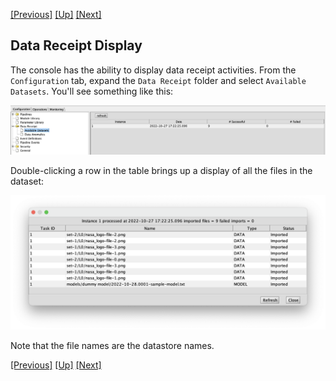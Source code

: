 <!-- -*-visual-line-*- -->

[[Previous]](data-receipt-execution.md)
[[Up]](data-receipt.md)
[[Next]](event-handler.md)

## Data Receipt Display

The console has the ability to display data receipt activities. From the `Configuration` tab, expand the `Data Receipt` folder and select `Available Datasets`. You'll see something like this:

![](images/data-receipt-display.png)

Double-clicking a row in the table brings up a display of all the files in the dataset:

![](images/data-receipt-list.png)

Note that the file names are the datastore names. 

[[Previous]](data-receipt-execution.md)
[[Up]](data-receipt.md)
[[Next]](event-handler.md)
